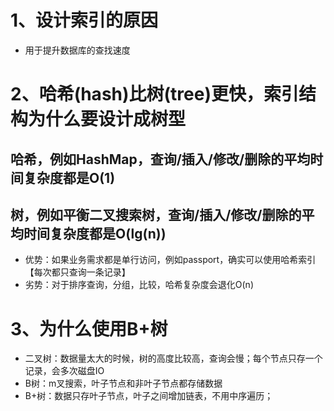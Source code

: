 # 1、设计索引的原因
- 用于提升数据库的查找速度

# 2、哈希(hash)比树(tree)更快，索引结构为什么要设计成树型
## 哈希，例如HashMap，查询/插入/修改/删除的平均时间复杂度都是O(1)
## 树，例如平衡二叉搜索树，查询/插入/修改/删除的平均时间复杂度都是O(lg(n))
- 优势：如果业务需求都是单行访问，例如passport，确实可以使用哈希索引【每次都只查询一条记录】
- 劣势：对于排序查询，分组，比较，哈希复杂度会退化O(n)

# 3、为什么使用B+树
- 二叉树：数据量太大的时候，树的高度比较高，查询会慢；每个节点只存一个记录，会多次磁盘IO
- B树：m叉搜索，叶子节点和非叶子节点都存储数据
- B+树：数据只存叶子节点，叶子之间增加链表，不用中序遍历；
